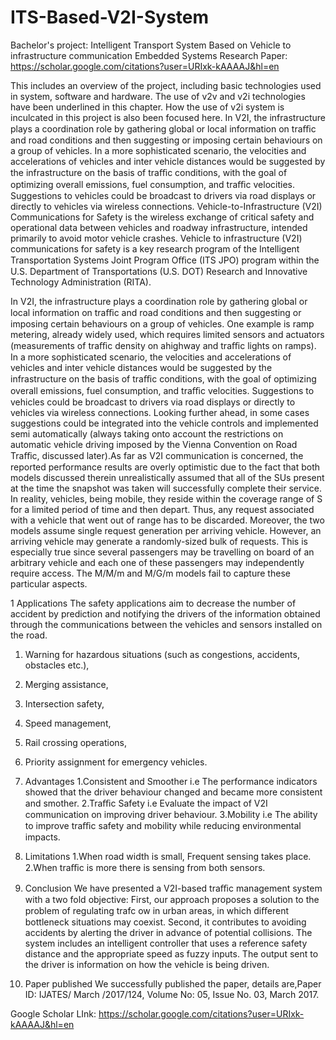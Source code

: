 # ITS-Based-V2I-System
Bachelor's project: Intelligent Transport System Based on Vehicle to infrastructure communication
Embedded Systems
Research Paper: https://scholar.google.com/citations?user=URIxk-kAAAAJ&hl=en
 
 This includes an overview of the project, including basic technologies used in system, software and hardware. 
 The use of v2v and v2i technologies have been underlined in this chapter. How the use of v2i system is inculcated in this project is also been focused here.
In V2I, the infrastructure plays a coordination role by gathering global or local information on traﬃc and road conditions and then suggesting or
imposing certain behaviours on a group of vehicles. In a more sophisticated scenario, the velocities and accelerations of vehicles and inter vehicle distances would be suggested by
the infrastructure on the basis of traﬃc conditions, with the goal of optimizing overall emissions, fuel consumption, and traﬃc velocities.
Suggestions to vehicles could be broadcast to drivers via road displays or directly to vehicles via wireless connections. Vehicle-to-Infrastructure (V2I) Communications for 
Safety is the wireless exchange of critical safety and operational data between vehicles and roadway infrastructure, intended primarily to avoid motor vehicle crashes.
Vehicle to infrastructure (V2I) communications for safety is a key research program of the Intelligent Transportation Systems Joint Program Oﬃce (ITS JPO) program within the
U.S. Department of Transportations (U.S. DOT) Research and Innovative Technology Administration (RITA).

In V2I, the infrastructure plays a coordination role by gathering global or local information on traﬃc and road conditions and then suggesting or imposing certain behaviours
on a group of vehicles. One example is ramp metering, already widely used, which requires limited sensors and actuators (measurements of traﬃc density on ahighway and traﬃc lights
on ramps). In a more sophisticated scenario, the velocities and accelerations of vehicles and inter vehicle distances would be suggested by the infrastructure on the basis of traﬃc
conditions, with the goal of optimizing overall emissions, fuel consumption, and traﬃc velocities. Suggestions to vehicles could be broadcast to drivers via road displays or 
directly to vehicles via wireless connections. Looking further ahead, in some cases suggestions could be integrated into the vehicle controls and implemented semi automatically
(always taking onto account the restrictions on automatic vehicle driving imposed by the Vienna Convention on Road Traﬃc, discussed later).As far as V2I communication is concerned,
the reported performance results are overly optimistic due to the fact that both models discussed therein unrealistically assumed that all of the SUs present at the time the 
snapshot was taken will successfully complete their service. In reality, vehicles, being mobile, they reside within the coverage range of S for a limited period of time and
then depart. Thus, any request associated with a vehicle that went out of range has to be discarded. Moreover, the two models assume single request generation per arriving vehicle.
However, an arriving vehicle may generate a randomly-sized bulk of requests. This is especially true since several passengers may be travelling on board of an arbitrary vehicle and
each one of these passengers may independently require access. The M/M/m and M/G/m models fail to capture these particular aspects.

1 Applications
The safety applications aim to decrease the number of accident by prediction and notifying the drivers of the information obtained through the communications between the vehicles
and sensors installed on the road.
1. Warning for hazardous situations (such as congestions, accidents, obstacles etc.),
2. Merging assistance, 
3. Intersection safety,
4. Speed management, 
5. Rail crossing operations,
6. Priority assignment for emergency vehicles.


2. Advantages
1.Consistent and Smoother i.e The performance indicators showed that the driver behaviour changed and became more consistent and smother.
2.Traﬃc Safety i.e Evaluate the impact of V2I communication on improving driver behaviour.
3.Mobility i.e The ability to improve traﬃc safety and mobility while reducing environmental impacts.

3. Limitations
1.When road width is small, Frequent sensing takes place.
2.When traﬃc is more there is sensing from both sensors.

4. Conclusion
We have presented a V2I-based traﬃc management system with a two fold objective: First, our approach proposes a solution to the problem of regulating trafc ow in urban areas, 
in which diﬀerent bottleneck situations may coexist. Second, it contributes to avoiding accidents by alerting the driver in advance of potential collisions.
The system includes an intelligent controller that uses a reference safety distance and the appropriate speed as fuzzy inputs.
The output sent to the driver is information on how the vehicle is being driven.

5. Paper published
We successfully published the paper, details are,Paper ID: IJATES/ March /2017/124, Volume No: 05, Issue No. 03, March 2017.

Google Scholar LInk: https://scholar.google.com/citations?user=URIxk-kAAAAJ&hl=en


